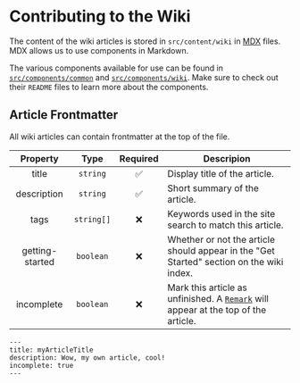 # Contributing to the Wiki

The content of the wiki articles is stored in `src/content/wiki` in [MDX](https://mdxjs.com/) files. MDX allows us to use components in Markdown.

The various components available for use can be found in [`src/components/common`](../src/components/common/) and [`src/components/wiki`](../src/components/wiki/). Make sure to check out their `README` files to learn more about the components.

## Article Frontmatter

All wiki articles can contain frontmatter at the top of the file.

|    Property     |    Type    | Required | Descripion                                                                                                                  |
| :-------------: | :--------: | :------: | --------------------------------------------------------------------------------------------------------------------------- |
|      title      |  `string`  |    ✅    | Display title of the article.                                                                                               |
|   description   |  `string`  |    ✅    | Short summary of the article.                                                                                               |
|      tags       | `string[]` |    ❌    | Keywords used in the site search to match this article.                                                                     |
| getting-started | `boolean`  |    ❌    | Whether or not the article should appear in the "Get Started" section on the wiki index.                                    |
|   incomplete    | `boolean`  |    ❌    | Mark this article as unfinished. A [`Remark`](../src/components/common/Remark.astro) will appear at the top of the article. |

```mdx
---
title: myArticleTitle
description: Wow, my own article, cool!
incomplete: true
---
```
